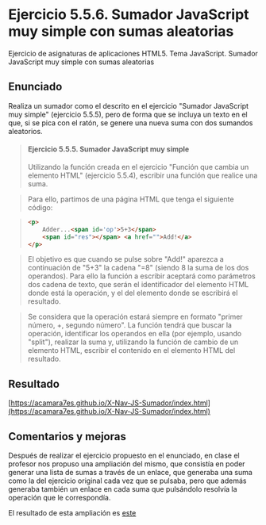 # Ejercicio 5.5.6. Sumador JavaScript muy simple con sumas aleatorias
Ejercicio de asignaturas de aplicaciones HTML5. Tema JavaScript. Sumador JavaScript muy simple con sumas aleatorias

## Enunciado
Realiza un sumador como el descrito en el ejercicio "Sumador JavaScript muy simple" (ejercicio 5.5.5), pero de forma que se incluya un texto en el que, si se pica con el ratón, se genere una nueva suma con dos sumandos aleatorios.

> #### Ejercicio 5.5.5. Sumador JavaScript muy simple
> Utilizando la función creada en el ejercicio "Función que cambia un elemento HTML" (ejercicio  5.5.4), escribir una  función que realice una suma.

> Para  ello, partimos de una página HTML que tenga el siguiente código:

> ```html
> <p>
>     Adder...<span id='op'>5+3</span>
>     <span id="res"></span> <a href="">Add!</a>
> </p>
> ```

> El objetivo es que cuando se pulse sobre "Add!" aparezca a continuación de "5+3" la cadena "=8" (siendo 8 la suma de los dos operandos).  Para ello la función a escribir aceptará como parámetros dos cadena de texto, que serán el identificador del elemento HTML donde está la operación, y el del elemento donde se escribirá el resultado.

> Se considera que la operación estará siempre en formato "primer número, +, segundo número".  La función tendrá que buscar la operación, identificar los operandos  en  ella  (por  ejemplo,  usando  "split"),  realizar  la  suma  y,  utilizando  la función  de  cambio  de  un  elemento  HTML,  escribir  el  contenido  en  el  elemento HTML del resultado.

## Resultado
[https://acamara7es.github.io/X-Nav-JS-Sumador/index.html](https://acamara7es.github.io/X-Nav-JS-Sumador/index.html)

## Comentarios y mejoras
Después de realizar el ejercicio propuesto en el enunciado, en clase el profesor nos propuso una ampliación del mismo, que consistía en poder generar una lista de sumas a través de un enlace, que generaba una suma como la del ejercicio original cada vez que se pulsaba, pero que además generaba también un enlace en cada suma que pulsándolo resolvía la operación que le correspondía.

El resultado de esta ampliación es [este](https://acamara7es.github.io/X-Nav-JS-Sumador/index_ext.html)

